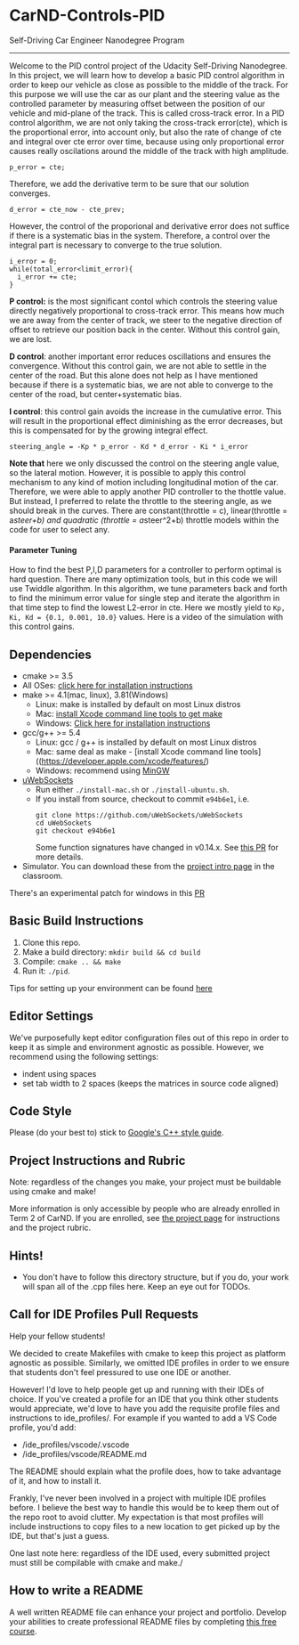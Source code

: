 # CarND-Controls-PID
Self-Driving Car Engineer Nanodegree Program

---

Welcome to the PID control project of the Udacity Self-Driving Nanodegree. In this project, we will learn how to develop a basic PID control algorithm in order to keep our vehicle as close as possible to the middle of the track. For this purpose we will use the car as our plant and the steering value as the controlled parameter by measuring offset between the position of our vehicle and mid-plane of the track. This is called cross-track error. In a PID control algorithm, we are not only taking the cross-track error(cte), which is the proportional error, into account only, but also the rate of change of cte and integral over cte error over time, because using only proportional error causes really oscilations around the middle of the track with high amplitude.
```
p_error = cte;
```
Therefore, we add the derivative term to be sure that our solution converges.
```
d_error = cte_now - cte_prev;
```
However, the control of the proporional and derivative error does not suffice if there is a systematic bias in the system. Therefore, a control over the integral part is necessary to converge to the true solution.
```
i_error = 0;
while(total_error<limit_error){
  i_error += cte;
}
```

__P control:__ is the most significant contol which controls the steering value directly negatively proportional to cross-track error. This means how much we are away from the center of track, we steer to the negative direction of offset to retrieve our position back in the center. Without this control gain, we are lost.

__D control__: another important error reduces oscillations and ensures the convergence. Without this control gain, we are not able to settle in the center of the road. But this alone does not help as I have mentioned because if there is a systematic bias, we are not able to converge to the center of the road, but center+systematic bias.

__I control__: this control gain avoids the increase in the cumulative error. This will result in the proportional effect diminishing as the error decreases, but this is compensated for by the growing integral effect. 

```
steering_angle = -Kp * p_error - Kd * d_error - Ki * i_error
```

__Note that__ here we only discussed the control on the steering angle value, so the lateral motion. However, it is possible to apply this control mechanism to any kind of motion including longitudinal motion of the car. Therefore, we were able to apply another PID controller to the thottle value. But instead, I preferred to relate the throttle to the steering angle, as we should break in the curves. There are constant(throttle = c), linear(throttle = a*steer+b) and quadratic (throttle = a*steer^2+b) throttle models within the code for user to select any.

#### Parameter Tuning

How to find the best P,I,D parameters for a controller to perform optimal is hard question. There are many optimization tools, but in this code we will use Twiddle algorithm. In this algorithm, we tune parameters back and forth to find the minimum error value for single step and iterate the algorithm in that time step to find the lowest L2-error in cte. Here we mostly yield to 
`Kp, Ki, Kd = {0.1, 0.001, 10.0}` values. Here is a video of the simulation with this control gains.

## Dependencies

* cmake >= 3.5
 * All OSes: [click here for installation instructions](https://cmake.org/install/)
* make >= 4.1(mac, linux), 3.81(Windows)
  * Linux: make is installed by default on most Linux distros
  * Mac: [install Xcode command line tools to get make](https://developer.apple.com/xcode/features/)
  * Windows: [Click here for installation instructions](http://gnuwin32.sourceforge.net/packages/make.htm)
* gcc/g++ >= 5.4
  * Linux: gcc / g++ is installed by default on most Linux distros
  * Mac: same deal as make - [install Xcode command line tools]((https://developer.apple.com/xcode/features/)
  * Windows: recommend using [MinGW](http://www.mingw.org/)
* [uWebSockets](https://github.com/uWebSockets/uWebSockets)
  * Run either `./install-mac.sh` or `./install-ubuntu.sh`.
  * If you install from source, checkout to commit `e94b6e1`, i.e.
    ```
    git clone https://github.com/uWebSockets/uWebSockets 
    cd uWebSockets
    git checkout e94b6e1
    ```
    Some function signatures have changed in v0.14.x. See [this PR](https://github.com/udacity/CarND-MPC-Project/pull/3) for more details.
* Simulator. You can download these from the [project intro page](https://github.com/udacity/self-driving-car-sim/releases) in the classroom.

There's an experimental patch for windows in this [PR](https://github.com/udacity/CarND-PID-Control-Project/pull/3)

## Basic Build Instructions

1. Clone this repo.
2. Make a build directory: `mkdir build && cd build`
3. Compile: `cmake .. && make`
4. Run it: `./pid`. 

Tips for setting up your environment can be found [here](https://classroom.udacity.com/nanodegrees/nd013/parts/40f38239-66b6-46ec-ae68-03afd8a601c8/modules/0949fca6-b379-42af-a919-ee50aa304e6a/lessons/f758c44c-5e40-4e01-93b5-1a82aa4e044f/concepts/23d376c7-0195-4276-bdf0-e02f1f3c665d)

## Editor Settings

We've purposefully kept editor configuration files out of this repo in order to
keep it as simple and environment agnostic as possible. However, we recommend
using the following settings:

* indent using spaces
* set tab width to 2 spaces (keeps the matrices in source code aligned)

## Code Style

Please (do your best to) stick to [Google's C++ style guide](https://google.github.io/styleguide/cppguide.html).

## Project Instructions and Rubric

Note: regardless of the changes you make, your project must be buildable using
cmake and make!

More information is only accessible by people who are already enrolled in Term 2
of CarND. If you are enrolled, see [the project page](https://classroom.udacity.com/nanodegrees/nd013/parts/40f38239-66b6-46ec-ae68-03afd8a601c8/modules/f1820894-8322-4bb3-81aa-b26b3c6dcbaf/lessons/e8235395-22dd-4b87-88e0-d108c5e5bbf4/concepts/6a4d8d42-6a04-4aa6-b284-1697c0fd6562)
for instructions and the project rubric.

## Hints!

* You don't have to follow this directory structure, but if you do, your work
  will span all of the .cpp files here. Keep an eye out for TODOs.

## Call for IDE Profiles Pull Requests

Help your fellow students!

We decided to create Makefiles with cmake to keep this project as platform
agnostic as possible. Similarly, we omitted IDE profiles in order to we ensure
that students don't feel pressured to use one IDE or another.

However! I'd love to help people get up and running with their IDEs of choice.
If you've created a profile for an IDE that you think other students would
appreciate, we'd love to have you add the requisite profile files and
instructions to ide_profiles/. For example if you wanted to add a VS Code
profile, you'd add:

* /ide_profiles/vscode/.vscode
* /ide_profiles/vscode/README.md

The README should explain what the profile does, how to take advantage of it,
and how to install it.

Frankly, I've never been involved in a project with multiple IDE profiles
before. I believe the best way to handle this would be to keep them out of the
repo root to avoid clutter. My expectation is that most profiles will include
instructions to copy files to a new location to get picked up by the IDE, but
that's just a guess.

One last note here: regardless of the IDE used, every submitted project must
still be compilable with cmake and make./

## How to write a README
A well written README file can enhance your project and portfolio.  Develop your abilities to create professional README files by completing [this free course](https://www.udacity.com/course/writing-readmes--ud777).

